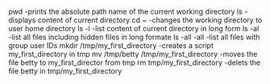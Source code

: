 pwd -prints the absolute path name of the current working directory
ls -displays content of current directory
cd ~ -changes the working directory to user home directory
ls -l -list content of current directory in long form
ls -al -list all files including hidden files in long formate
ls -all -all -list all files with group user IDs
mkdir /tmp/my_first_directory -creates a script my_first_directory in tmp
mv /tmp/betty /tmp/my_first_directory -moves the file betty to my_first_director from tmp
rm tmp/my_first_directory -delets the file betty in tmp/my_first_directory
